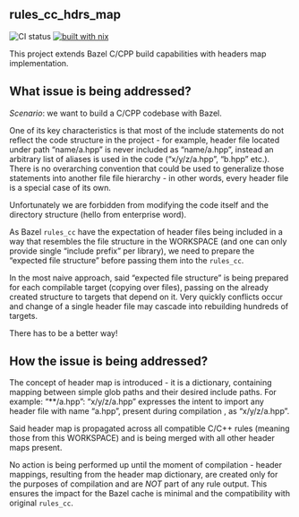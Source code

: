 rules_cc_hdrs_map
---
![CI status](https://github.com/AleksanderGondek/rules_cc_hdrs_map/actions/workflows/ci.yaml/badge.svg) [![built with nix](https://builtwithnix.org/badge.svg)](https://builtwithnix.org)

This project extends Bazel C/CPP build capabilities with headers map implementation. 

## What issue is being addressed?

_Scenario_: we want to build a C/CPP codebase with Bazel. 

One of its key characteristics is that most of the include statements do not reflect the code structure in the project - for example, header file located under path “name/a.hpp” is never included as “name/a.hpp”, instead an arbitrary list of aliases is used in the code (“x/y/z/a.hpp”, “b.hpp” etc.).  There is no overarching convention that could be used to generalize those statements into another file file hierarchy - in other words, every header file is a special case of its own.

Unfortunately we are forbidden from modifying the code itself and the directory structure (hello from enterprise word). 

As Bazel `rules_cc` have the expectation of header files being included in a way that resembles the file structure in the WORKSPACE (and one can only provide single “include prefix” per library), we need to prepare the “expected file structure” before passing them into the `rules_cc`.

In the most naive approach, said “expected file structure” is being prepared for each compilable target (copying over files), passing on the already created structure to targets that depend on it. Very quickly conflicts occur and change of a single header file may cascade into rebuilding hundreds of targets.

There has to be a better way!

## How the issue is being addressed? 

The concept of header map is introduced - it is a dictionary, containing mapping between simple glob paths and their desired include paths. For example: “**/a.hpp”: “x/y/z/a.hpp” expresses the intent to import any header file with name “a.hpp”, present during compilation , as “x/y/z/a.hpp”. 

Said header map is propagated across all compatible C/C++ rules (meaning those from this WORKSPACE) and is being merged with all other header maps present. 

No action is being performed up until the moment of compilation - header mappings, resulting from the header map dictionary, are created only for the purposes of compilation and are _NOT_ part of any rule output. This ensures the impact for the Bazel cache is minimal and the compatibility with original `rules_cc`.

